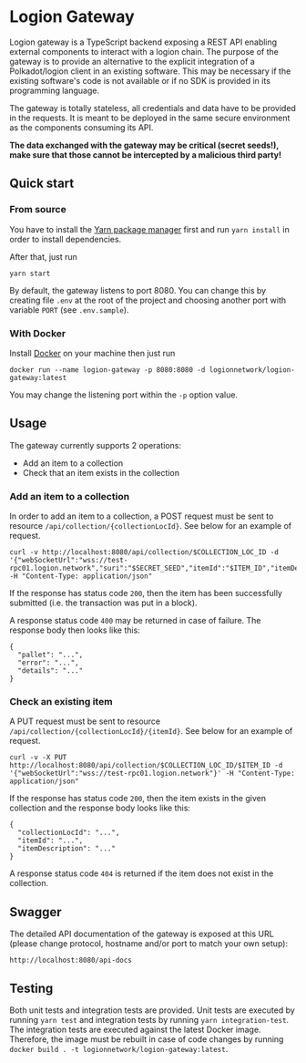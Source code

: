 # Logion Gateway

Logion gateway is a TypeScript backend exposing a REST API enabling external components to interact with a logion chain. The purpose of the gateway
is to provide an alternative to the explicit integration of a Polkadot/logion client in an existing software. This may be necessary if the existing
software's code is not available or if no SDK is provided in its programming language.

The gateway is totally stateless, all credentials and data have to be provided in the requests. It is meant to be deployed in the same secure environment
as the components consuming its API.

**The data exchanged with the gateway may be critical (secret seeds!), make sure that those cannot be intercepted by a malicious third party!**

## Quick start

### From source

You have to install the [Yarn package manager](https://yarnpkg.com/) first and run `yarn install` in order to install dependencies.

After that, just run

```
yarn start
```

By default, the gateway listens to port 8080. You can change this by creating file `.env` at the root of the project and choosing another port with
variable `PORT` (see `.env.sample`).

### With Docker

Install [Docker](https://www.docker.com/) on your machine then just run

```
docker run --name logion-gateway -p 8080:8080 -d logionnetwork/logion-gateway:latest
```

You may change the listening port within the `-p` option value.

## Usage

The gateway currently supports 2 operations:

- Add an item to a collection
- Check that an item exists in the collection

### Add an item to a collection

In order to add an item to a collection, a POST request must be sent to resource `/api/collection/{collectionLocId}`. See below for an example of request.

```
curl -v http://localhost:8080/api/collection/$COLLECTION_LOC_ID -d '{"webSocketUrl":"wss://test-rpc01.logion.network","suri":"$SECRET_SEED","itemId":"$ITEM_ID","itemDescription":"$ITEM_DESCRIPTION"}' -H "Content-Type: application/json"
```

If the response has status code `200`, then the item has been successfully submitted (i.e. the transaction was put in a block).

A response status code `400` may be returned in case of failure. The response body then looks like this:

```
{
  "pallet": "...",
  "error": "...",
  "details": "..."
}
```

### Check an existing item

A PUT request must be sent to resource `/api/collection/{collectionLocId}/{itemId}`. See below for an example of request.

```
curl -v -X PUT http://localhost:8080/api/collection/$COLLECTION_LOC_ID/$ITEM_ID -d '{"webSocketUrl":"wss://test-rpc01.logion.network"}' -H "Content-Type: application/json"
```

If the response has status code `200`, then the item exists in the given collection and the response body looks like this:

```
{
  "collectionLocId": "...",
  "itemId": "...",
  "itemDescription": "..."
}
```

A response status code `404` is returned if the item does not exist in the collection.

## Swagger

The detailed API documentation of the gateway is exposed at this URL (please change protocol, hostname and/or port to match your own setup):

```
http://localhost:8080/api-docs
```

## Testing

Both unit tests and integration tests are provided. Unit tests are executed by running `yarn test` and integration tests by running `yarn integration-test`.
The integration tests are executed against the latest Docker image. Therefore, the image must be rebuilt in case of code changes by running
`docker build . -t logionnetwork/logion-gateway:latest`.
